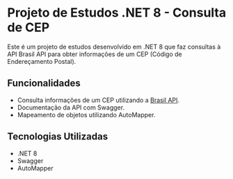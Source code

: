 # Projeto de Estudos .NET 8 - Consulta de CEP

Este é um projeto de estudos desenvolvido em .NET 8 que faz consultas à API Brasil API para obter informações de um CEP (Código de Endereçamento Postal).

## Funcionalidades

- Consulta informações de um CEP utilizando a [Brasil API](https://brasilapi.com.br/).
- Documentação da API com Swagger.
- Mapeamento de objetos utilizando AutoMapper.

## Tecnologias Utilizadas

- .NET 8
- Swagger
- AutoMapper